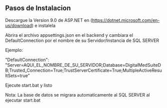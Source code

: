 ## Pasos de Instalacion ##

Descargue  la Version 9.0 de ASP.NET en (https://dotnet.microsoft.com/en-us/download) e instalela

Abrira el archivo appsettings.json en el backend y cambiara el DefaultConnection por el nombre de su Servidor/Instancia de SQL SERVER

Ejemplo:

"DefaultConnection": "Server=AQUI_EL_NOMBRE_DE_SU_SERVIDOR;Database=DigitalMedSuiteDB;Trusted_Connection=True;TrustServerCertificate=True;MultipleActiveResultSets=true"

Ejecute start.bat y listo

Nota: La base de datos se migrara automaticamente al SQL SERVER al ejecutar start.bat
